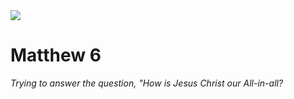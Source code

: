 <img class="intro-right" src="/images/art-matthew.jpg">

# Matthew 6

*Trying to answer the question, "How is Jesus Christ our All-in-all?*
